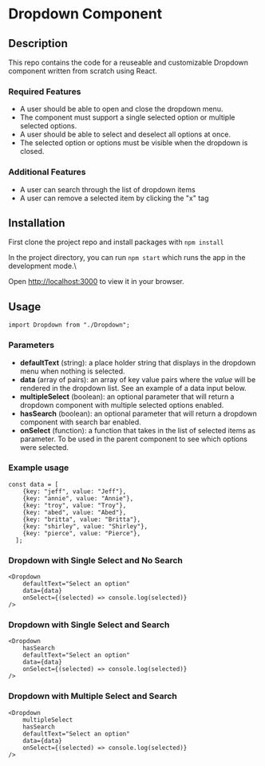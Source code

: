 # Dropdown Component

## Description
This repo contains the code for a reuseable and customizable Dropdown component written from scratch using React.

### Required Features
- A user should be able to open and close the dropdown menu.
- The component must support a single selected option or multiple selected options.
- A user should be able to select and deselect all options at once.
- The selected option or options must be visible when the dropdown is closed.

### Additional Features
- A user can search through the list of dropdown items
- A user can remove a selected item by clicking the "x" tag

## Installation

First clone the project repo and install packages with `npm install`

In the project directory, you can run `npm start` which runs the app in the development mode.\

Open [http://localhost:3000](http://localhost:3000) to view it in your browser.

## Usage

`import Dropdown from "./Dropdown";`

### Parameters
- **defaultText** (string): a place holder string that displays in the dropdown menu when nothing is selected.
- **data** (array of pairs): an array of key value pairs where the *value* will be rendered in the dropdown list. See an example of a data input below.
- **multipleSelect** (boolean): an optional parameter that will return a dropdown component with multiple selected options enabled.
- **hasSearch** (boolean): an optional parameter that will return a dropdown component with search bar enabled.
- **onSelect** (function): a function that takes in the list of selected items as parameter. To be used in the parent component to see which options were selected.

### **Example usage**
```
const data = [
    {key: "jeff", value: "Jeff"},
    {key: "annie", value: "Annie"},
    {key: "troy", value: "Troy"},
    {key: "abed", value: "Abed"},
    {key: "britta", value: "Britta"},
    {key: "shirley", value: "Shirley"},
    {key: "pierce", value: "Pierce"},
  ];
```
### **Dropdown with Single Select and No Search**
```
<Dropdown
    defaultText="Select an option"
    data={data}
    onSelect={(selected) => console.log(selected)}
/>  
```
### **Dropdown with Single Select and Search**
```
<Dropdown
    hasSearch
    defaultText="Select an option"
    data={data}
    onSelect={(selected) => console.log(selected)}
/>
```
### **Dropdown with Multiple Select and Search**
```
<Dropdown
    multipleSelect
    hasSearch
    defaultText="Select an option"
    data={data}
    onSelect={(selected) => console.log(selected)}
/>
```
